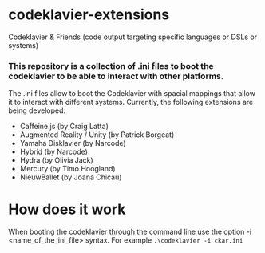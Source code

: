 # codeklavier-extensions
Codeklavier &amp; Friends (code output targeting specific languages or DSLs or systems)

### This repository is a collection of .ini files to boot the codeklavier to be able to interact with other platforms.

The .ini files allow to boot the Codeklavier with spacial mappings that allow it to interact with different systems. Currently, the following
extensions are being developed:

- Caffeine.js (by Craig Latta)
- Augmented Reality / Unity (by Patrick Borgeat)
- Yamaha Disklavier (by Narcode)
- Hybrid (by Narcode)
- Hydra (by Olivia Jack)
- Mercury (by Timo Hoogland)
- NieuwBallet (by Joana Chicau)

# How does it work
When booting the codeklavier through the command line use the option -i <name_of_the_ini_file> syntax. For example
`.\codeklavier -i ckar.ini`
